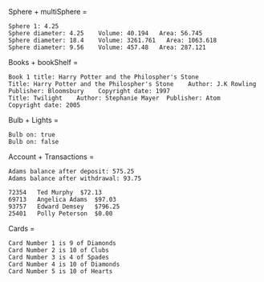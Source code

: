 Sphere + multiSphere = 

```
Sphere 1: 4.25
Sphere diameter: 4.25    Volume: 40.194   Area: 56.745
Sphere diameter: 18.4    Volume: 3261.761   Area: 1063.618
Sphere diameter: 9.56    Volume: 457.48   Area: 287.121
```

Books + bookShelf = 

```
Book 1 title: Harry Potter and the Philospher's Stone
Title: Harry Potter and the Philospher's Stone    Author: J.K Rowling  Publisher: Bloomsbury    Copyright date: 1997
Title: Twilight    Author: Stephanie Mayer  Publisher: Atom    Copyright date: 2005
```

Bulb + Lights = 

```
Bulb on: true
Bulb on: false
```

Account + Transactions = 

```
Adams balance after deposit: 575.25
Adams balance after withdrawal: 93.75

72354	Ted Murphy	$72.13
69713	Angelica Adams	$97.03
93757	Edward Demsey	$796.25
25401	Polly Peterson	$0.00
```

Cards =

```
Card Number 1 is 9 of Diamonds
Card Number 2 is 10 of Clubs
Card Number 3 is 4 of Spades
Card Number 4 is 10 of Diamonds
Card Number 5 is 10 of Hearts
```